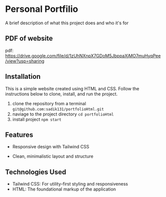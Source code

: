 
# Personal Portfilio

A brief description of what this project does and who it's for


## PDF of website

pdf: https://drive.google.com/file/d/1zUhNXnpX7GDoM5JbppaXjMO7muHyqPee/view?usp=sharing
## Installation

This is a simple website created using HTML and CSS. Follow the instructions below to clone, install, and run the project.

 1. clone the repository from a terminal `git@github.com:sadik131/portfolioHtml.git`
 2. naviage to the project directory  `cd portfolioHtml`
 3. install project `npm start`

## Features

* Responsive design with Tailwind CSS

* Clean, minimalistic layout and structure

## Technologies Used

* Tailwind CSS: For utility-first styling and responsiveness
* HTML: The foundational markup of the application

